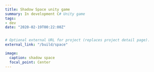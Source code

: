 ```yaml
---
title: Shadow Space unity game
summary: In development C# Unity game
tags:
- dev
date: "2020-02-19T00:22:00Z"


# Optional external URL for project (replaces project detail page).
external_link: "/build/space"

image:
  caption: shadow space
  focal_point: Center
---
```






